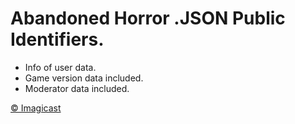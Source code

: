 # Abandoned Horror .JSON Public Identifiers.
* Info of user data.
* Game version data included.
* Moderator data included.

[© Imagicast](https://github.com/Imagicast-Official)
